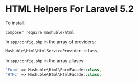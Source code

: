 # HTML Helpers For Laravel 5.2

To install:
```
composer require mashuble/html
```

In `app/config.php` in the array of providers:
```
Mashuble\Html\HtmlServiceProvider::class,
```

In `app/config.php` in the array aliases:
```php
'Form' => Mashuble\Html\FormFacade::class,
'HTML' => Mashuble\Html\HtmlFacade::class,
```
